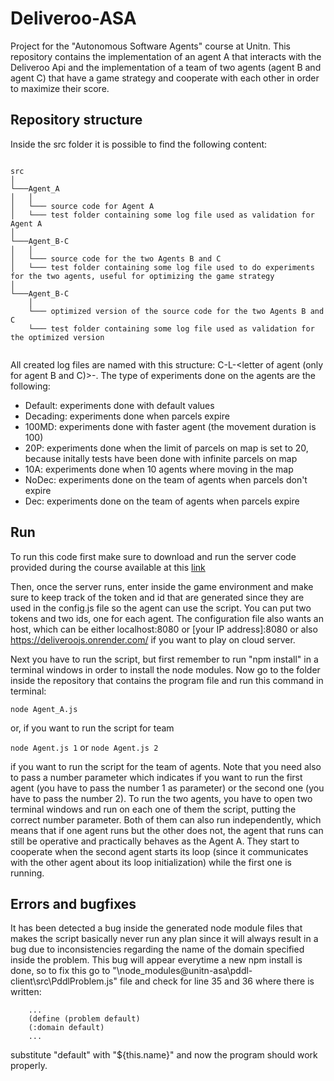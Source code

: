 # Deliveroo-ASA

Project for the "Autonomous Software Agents" course at Unitn. This repository contains the implementation of an agent A that interacts with the Deliveroo Api and the implementation of a team of two agents (agent B and agent C) that have a game strategy and cooperate with each other in order to maximize their score.

## Repository structure
Inside the src folder it is possible to find the following content:

```

src
│
└───Agent_A
│   │
│   └─── source code for Agent A
│   └─── test folder containing some log file used as validation for Agent A
│   
└───Agent_B-C
│   │
│   └─── source code for the two Agents B and C
│   └─── test folder containing some log file used to do experiments for the two agents, useful for optimizing the game strategy
│
└───Agent_B-C
    │
    └─── optimized version of the source code for the two Agents B and C   
    └─── test folder containing some log file used as validation for the optimized version
    
```

All created log files are named with this structure: C<number of challenge>-L<number of level of that challenge>-<letter of agent (only for agent B and C)>-<a short description for the type of experiment>. The type of experiments done on the agents are the following:
    
- Default: experiments done with default values
- Decading: experiments done when parcels expire
- 100MD: experiments done with faster agent (the movement duration is 100)
- 20P: experiments done when the limit of parcels on map is set to 20, because initally tests have been done with infinite parcels on map
- 10A: experiments done when 10 agents where moving in the map
- NoDec: experiments done on the team of agents when parcels don't expire
- Dec: experiments done on the team of agents when parcels expire


## Run

To run this code first make sure to download and run the server code provided during the course available at this [link](https://github.com/unitn-ASA/Deliveroo.js) 

Then, once the server runs, enter inside the game environment and make sure to keep track of the token and id that are generated since they are used in the config.js file so the agent can use the script. You can put two tokens and two ids, one for each agent. The configuration file also wants an host, which can be either localhost:8080 or [your IP address]:8080 or also https://deliveroojs.onrender.com/ if you want to play on cloud server.

Next you have to run the script, but first remember to run "npm install" in a terminal windows in order to install the node modules. Now go to the folder inside the repository that contains the program file and run this command in terminal: 
    
`node Agent_A.js`

or, if you want to run the script for team

`node Agent.js 1` or `node Agent.js 2`

if you want to run the script for the team of agents. Note that you need also to pass a number parameter which indicates if you want to run the first agent (you have to pass the number 1 as parameter) or the second one (you have to pass the number 2). To run the two agents, you have to open two terminal windows and run on each one of them the script, putting the correct number parameter. Both of them can also run independently, which means that if one agent runs but the other does not, the agent that runs can still be operative and practically behaves as the Agent A. They start to cooperate when the second agent starts its loop (since it communicates with the other agent about its loop initialization) while the first one is running.

## Errors and bugfixes
    
It has been detected a bug inside the generated node module files that makes the script basically never run any plan since it will always result in a bug due to inconsistencies regarding the name of the domain specified inside the problem. This bug will appear everytime a new npm install is done, so to fix this go to "\node_modules\@unitn-asa\pddl-client\src\PddlProblem.js" file and check for line 35 and 36 where there is written:
    
```
    ...
    (define (problem default)
    (:domain default)
    ...
```
substitute "default" with "${this.name}" and now the program should work properly.
    
    
